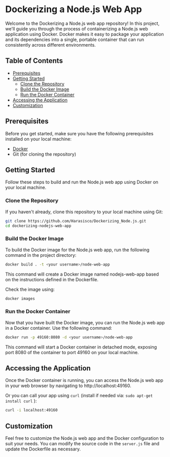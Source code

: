 # Dockerizing a Node.js Web App

Welcome to the Dockerizing a Node.js web app repository! In this project, we'll guide you through the process of containerizing a Node.js web application using Docker. Docker makes it easy to package your application and its dependencies into a single, portable container that can run consistently across different environments.

## Table of Contents

- [Prerequisites](#prerequisites)
- [Getting Started](#getting-started)
  - [Clone the Repository](#clone-the-repository)
  - [Build the Docker Image](#build-the-docker-image)
  - [Run the Docker Container](#run-the-docker-container)
- [Accessing the Application](#accessing-the-application)
- [Customization](#customization)

## Prerequisites

Before you get started, make sure you have the following prerequisites installed on your local machine:

- [Docker](https://www.docker.com/get-started)
- Git (for cloning the repository)

## Getting Started

Follow these steps to build and run the Node.js web app using Docker on your local machine.

### Clone the Repository

If you haven't already, clone this repository to your local machine using Git:

```bash
git clone https://github.com/Harasisco/Dockerizing_Node.js.git
cd dockerizing-nodejs-web-app
```

### Build the Docker Image

To build the Docker image for the Node.js web app, run the following command in the project directory:

```bash
docker build . -t <your username>/node-web-app
```

This command will create a Docker image named nodejs-web-app based on the instructions defined in the Dockerfile.

Check the image using:

```bash
docker images
```

### Run the Docker Container

Now that you have built the Docker image, you can run the Node.js web app in a Docker container. Use the following command:

```bash
docker run -p 49160:8080 -d <your username>/node-web-app
```

This command will start a Docker container in detached mode, exposing port 8080 of the container to port 49160 on your local machine.

## Accessing the Application

Once the Docker container is running, you can access the Node.js web app in your web browser by navigating to http://localhost:49160.

Or you can call your app using ``` curl ``` (install if needed via: ``` sudo apt-get install curl ``` ):

```bash
curl -i localhost:49160
```
## Customization

Feel free to customize the Node.js web app and the Docker configuration to suit your needs. You can modify the source code in the ``` server.js ``` file and update the Dockerfile as necessary.

